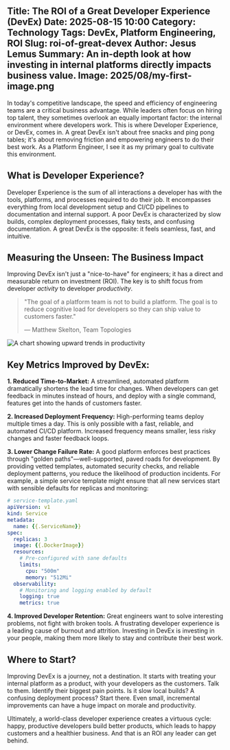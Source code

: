 Title: The ROI of a Great Developer Experience (DevEx)
Date: 2025-08-15 10:00
Category: Technology
Tags: DevEx, Platform Engineering, ROI
Slug: roi-of-great-devex
Author: Jesus Lemus
Summary: An in-depth look at how investing in internal platforms directly impacts business value.
Image: 2025/08/my-first-image.png
---

In today's competitive landscape, the speed and efficiency of engineering teams are a critical business advantage. While leaders often focus on hiring top talent, they sometimes overlook an equally important factor: the internal environment where developers work. This is where Developer Experience, or DevEx, comes in. A great DevEx isn't about free snacks and ping pong tables; it's about removing friction and empowering engineers to do their best work. As a Platform Engineer, I see it as my primary goal to cultivate this environment.

## What is Developer Experience?

Developer Experience is the sum of all interactions a developer has with the tools, platforms, and processes required to do their job. It encompasses everything from local development setup and CI/CD pipelines to documentation and internal support. A poor DevEx is characterized by slow builds, complex deployment processes, flaky tests, and confusing documentation. A great DevEx is the opposite: it feels seamless, fast, and intuitive.

## Measuring the Unseen: The Business Impact

Improving DevEx isn't just a "nice-to-have" for engineers; it has a direct and measurable return on investment (ROI). The key is to shift focus from developer *activity* to developer *productivity*.

> "The goal of a platform team is not to build a platform. The goal is to reduce cognitive load for developers so they can ship value to customers faster."
> <footer>— Matthew Skelton, Team Topologies</footer>

![A chart showing upward trends in productivity]({static}/images/2025/08/my-first-image.png)

## Key Metrics Improved by DevEx:

**1. Reduced Time-to-Market:** A streamlined, automated platform dramatically shortens the lead time for changes. When developers can get feedback in minutes instead of hours, and deploy with a single command, features get into the hands of customers faster.

**2. Increased Deployment Frequency:** High-performing teams deploy multiple times a day. This is only possible with a fast, reliable, and automated CI/CD platform. Increased frequency means smaller, less risky changes and faster feedback loops.

**3. Lower Change Failure Rate:** A good platform enforces best practices through "golden paths"—well-supported, paved roads for development. By providing vetted templates, automated security checks, and reliable deployment patterns, you reduce the likelihood of production incidents. For example, a simple service template might ensure that all new services start with sensible defaults for replicas and monitoring:

```yaml
# service-template.yaml
apiVersion: v1
kind: Service
metadata:
  name: {{.ServiceName}}
spec:
  replicas: 3
  image: {{.DockerImage}}
  resources:
    # Pre-configured with sane defaults
    limits:
      cpu: "500m"
      memory: "512Mi"
  observability:
    # Monitoring and logging enabled by default
    logging: true
    metrics: true
```

**4. Improved Developer Retention:** Great engineers want to solve interesting problems, not fight with broken tools. A frustrating developer experience is a leading cause of burnout and attrition. Investing in DevEx is investing in your people, making them more likely to stay and contribute their best work.

## Where to Start?

Improving DevEx is a journey, not a destination. It starts with treating your internal platform as a product, with your developers as the customers. Talk to them. Identify their biggest pain points. Is it slow local builds? A confusing deployment process? Start there. Even small, incremental improvements can have a huge impact on morale and productivity.

Ultimately, a world-class developer experience creates a virtuous cycle: happy, productive developers build better products, which leads to happy customers and a healthier business. And that is an ROI any leader can get behind.
